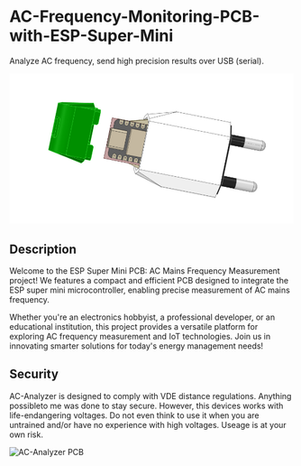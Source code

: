 # AC-Frequency-Monitoring-PCB-with-ESP-Super-Mini
Analyze AC frequency, send high precision results over USB (serial).    

![AC-Analyzer PCB](images/ac-analyzer-uC-side.png)

## Description
Welcome to the ESP Super Mini PCB: AC Mains Frequency Measurement project! We features a compact and efficient PCB designed to integrate the ESP super mini microcontroller, enabling precise measurement of AC mains frequency. 

Whether you're an electronics hobbyist, a professional developer, or an educational institution, this project provides a versatile platform for exploring AC frequency measurement and IoT technologies. Join us in innovating smarter solutions for today's energy management needs!

## Security
AC-Analyzer is designed to comply with VDE distance regulations. Anything possibleto me was done to stay secure. However, this devices works with life-endangering voltages. Do not even think to use it when you are untrained and/or have no experience with high voltages. Useage is at your own risk.

![AC-Analyzer PCB](AC-Analyzer-hot-side.png)


